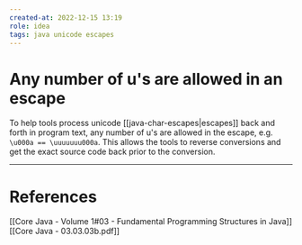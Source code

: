 ```yaml
---
created-at: 2022-12-15 13:19
role: idea
tags: java unicode escapes
---
```


# Any number of u's are allowed in an escape

To help tools process unicode [[java-char-escapes|escapes]] back and forth in program text, any number of u's are allowed in the escape, e.g. `\u000a == \uuuuuuu000a`. This allows the tools to reverse conversions and get the exact source code back prior to the conversion.

---
# References

[[Core Java - Volume 1#03 - Fundamental Programming Structures in Java]]
[[Core Java - 03.03.03b.pdf]]